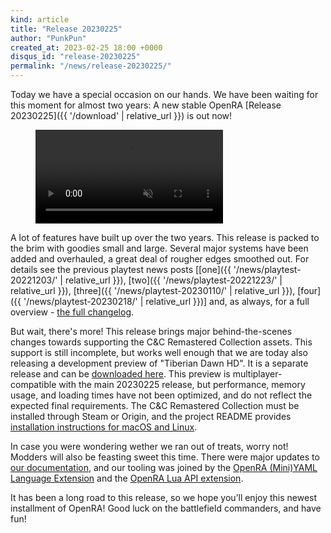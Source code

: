 ```yaml
---
kind: article
title: "Release 20230225"
author: "PunkPun"
created_at: 2023-02-25 18:00 +0000
disqus_id: "release-20230225"
permalink: "/news/release-20230225/"
---
```


Today we have a special occasion on our hands. We have been waiting for this moment for almost two years: A new stable OpenRA [Release 20230225]({{ '/download' | relative_url }}) is out now!

<figure>
  <video autoplay loop muted>
    <source src="{{ '/images/news/20230225-2023.mp4' | relative_url }}" type="video/mp4">
    <source src="{{ '/images/news/20230225-2023.webm' | relative_url }}" type="video/webm">
    <img src="{{ '/images/news/20230225-2023.png' | relative_url }}"/>
  </video>
</figure>

A lot of features have built up over the two years. This release is packed to the brim with goodies small and large. Several major systems have been added and overhauled, a great deal of rougher edges smoothed out. For details see the previous playtest news posts [[one]({{ '/news/playtest-20221203/' | relative_url }}), [two]({{ '/news/playtest-20221223/' | relative_url }}), [three]({{ '/news/playtest-20230110/' | relative_url }}), [four]({{ '/news/playtest-20230218/' | relative_url }})] and, as always, for a full overview - [the full changelog](https://github.com/OpenRA/OpenRA/wiki/Changelog/dc394e2f3532e7fe830118716ebdbaaa4e945eaf).

But wait, there's more! This release brings major behind-the-scenes changes towards supporting the C&C Remastered Collection assets. This support is still incomplete, but works well enough that we are today also releasing a development preview of "Tiberian Dawn HD". It is a separate release and can be [downloaded here](https://github.com/OpenRA/TiberianDawnHD/releases/tag/release-20230225). This preview is multiplayer-compatible with the main 20230225 release, but performance, memory usage, and loading times have not been optimized, and do not reflect the expected final requirements. The C&C Remastered Collection must be installed through Steam or Origin, and the project README provides [installation instructions for macOS and Linux](https://github.com/OpenRA/TiberianDawnHD#asset-installation).

In case you were wondering wether we ran out of treats, worry not! Modders will also be feasting sweet this time. There were major updates to [our documentation](https://docs.openra.net/en/release), and our tooling was joined by the [OpenRA (Mini)YAML Language Extension](https://marketplace.visualstudio.com/items?itemName=openra.oraide-vscode) and the [OpenRA Lua API extension](https://marketplace.visualstudio.com/items?itemName=openra.vscode-openra-lua).

It has been a long road to this release, so we hope you’ll enjoy this newest installment of OpenRA! Good luck on the battlefield commanders, and have fun!
